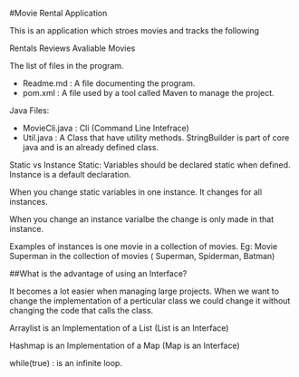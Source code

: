 #Movie Rental Application

This is an application which stroes movies and tracks  the following

Rentals
Reviews
Avaliable Movies



The list of files in the program.

* Readme.md   : A file documenting the program.
* pom.xml     : A file used by a tool called Maven to manage the project.

Java Files:
* MovieCli.java     : Cli (Command Line Intefrace)
* Util.java         : A Class that have utility methods.  StringBuilder is part of core java and is an already defined class.


Static vs Instance
Static:
Variables should be declared static when defined.
Instance is a default declaration.

When you change static variables in one instance.  It changes for all instances.

When you change an instance varialbe the change is only made in that instance.

Examples of instances is one movie in a collection of movies.  Eg: Movie Superman in the collection of movies ( Superman, Spiderman, Batman)

##What is the advantage of using an Interface?

It becomes a lot easier when managing large projects.  When we want to change the implementation of a perticular class we could change it without changing the code that calls the class.

Arraylist is an Implementation of a List (List is an Interface)

Hashmap is an Implementation of a Map (Map is an Interface)


while(true) : is an infinite loop.